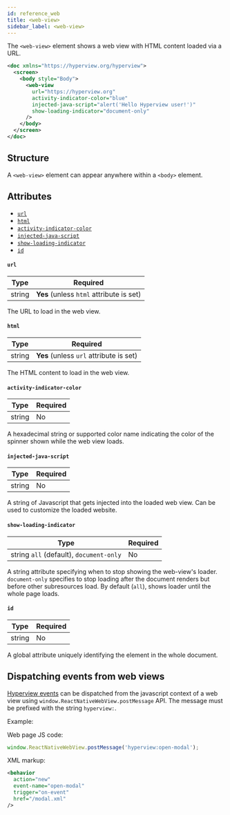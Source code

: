 ```yaml
---
id: reference_web
title: <web-view>
sidebar_label: <web-view>
---
```


The `<web-view>` element shows a web view with HTML content loaded via a URL.

```xml
<doc xmlns="https://hyperview.org/hyperview">
  <screen>
    <body style="Body">
      <web-view
        url="https://hyperview.org"
        activity-indicator-color="blue"
        injected-java-script="alert('Hello Hyperview user!')"
        show-loading-indicator="document-only"
      />
    </body>
  </screen>
</doc>
```

## Structure

A `<web-view>` element can appear anywhere within a `<body>` element.

## Attributes

- [`url`](#url)
- [`html`](#html)
- [`activity-indicator-color`](#activity-indicator-color)
- [`injected-java-script`](#injected-java-script)
- [`show-loading-indicator`](#show-loading-indicator)
- [`id`](#id)

#### `url`

| Type   | Required                                 |
| ------ | ---------------------------------------- |
| string | **Yes** (unless `html` attribute is set) |

The URL to load in the web view.

#### `html`

| Type   | Required                                |
| ------ | --------------------------------------- |
| string | **Yes** (unless `url` attribute is set) |

The HTML content to load in the web view.

#### `activity-indicator-color`

| Type   | Required |
| ------ | -------- |
| string | No       |

A hexadecimal string or supported color name indicating the color of the spinner shown while the web view loads.

#### `injected-java-script`

| Type   | Required |
| ------ | -------- |
| string | No       |

A string of Javascript that gets injected into the loaded web view. Can be used to customize the loaded website.

#### `show-loading-indicator`

| Type   | Required |
| ------ | -------- |
| string `all` (default), `document-only` | No       |

A string attribute specifying when to stop showing the web-view's loader. `document-only` specifies to stop loading after the document renders but before other subresources load. By default (`all`), shows loader until the whole page loads.

#### `id`

| Type   | Required |
| ------ | -------- |
| string | No       |

A global attribute uniquely identifying the element in the whole document.

## Dispatching events from web views

[Hyperview events](/docs/example_event_dispatch) can be dispatched from the javascript context of a web view using `window.ReactNativeWebView.postMessage` API. The message must be prefixed with the string `hyperview:`.

Example:

Web page JS code:

```js
window.ReactNativeWebView.postMessage('hyperview:open-modal');
```

XML markup:

```xml
<behavior
  action="new"
  event-name="open-modal"
  trigger="on-event"
  href="/modal.xml"
/>
```

